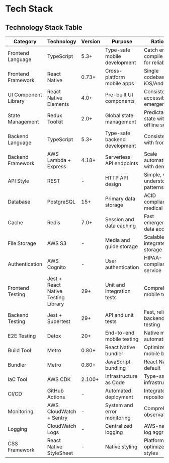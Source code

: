 # Tech Stack

## Technology Stack Table

| Category             | Technology                          | Version | Purpose                       | Rationale                                    |
| -------------------- | ----------------------------------- | ------- | ----------------------------- | -------------------------------------------- |
| Frontend Language    | TypeScript                          | 5.3+    | Type-safe mobile development  | Catch errors at compile time for reliability |
| Frontend Framework   | React Native                        | 0.73+   | Cross-platform mobile apps    | Single codebase for iOS/Android              |
| UI Component Library | React Native Elements               | 4.0+    | Pre-built UI components       | Consistent, accessible emergency UI          |
| State Management     | Redux Toolkit                       | 2.0+    | Global state management       | Predictable state with offline support       |
| Backend Language     | TypeScript                          | 5.3+    | Type-safe backend development | Consistency with frontend                    |
| Backend Framework    | AWS Lambda + Express                | 4.18+   | Serverless API endpoints      | Scale automatically with demand              |
| API Style            | REST                                | -       | HTTP API design               | Simple, well-understood patterns             |
| Database             | PostgreSQL                          | 15+     | Primary data storage          | ACID compliance for medical data             |
| Cache                | Redis                               | 7.0+    | Session and data caching      | Fast emergency data access                   |
| File Storage         | AWS S3                              | -       | Media and guide storage       | Scalable, CDN-integrated storage             |
| Authentication       | AWS Cognito                         | -       | User authentication           | HIPAA-compliant auth service                 |
| Frontend Testing     | Jest + React Native Testing Library | 29+     | Unit and integration tests    | Comprehensive mobile testing                 |
| Backend Testing      | Jest + Supertest                    | 29+     | API and unit tests            | Fast, reliable backend testing               |
| E2E Testing          | Detox                               | 20+     | End-to-end mobile testing     | Native mobile automation                     |
| Build Tool           | Metro                               | 0.80+   | React Native bundler          | Optimized mobile builds                      |
| Bundler              | Metro                               | 0.80+   | JavaScript bundling           | React Native default                         |
| IaC Tool             | AWS CDK                             | 2.100+  | Infrastructure as Code        | Type-safe infrastructure                     |
| CI/CD                | GitHub Actions                      | -       | Automated deployment          | Integrated with repository                   |
| Monitoring           | AWS CloudWatch + Sentry             | -       | System and error monitoring   | Comprehensive observability                  |
| Logging              | CloudWatch Logs                     | -       | Centralized logging           | AWS-native log aggregation                   |
| CSS Framework        | React Native StyleSheet             | -       | Native styling                | Platform-optimized styles                    |
